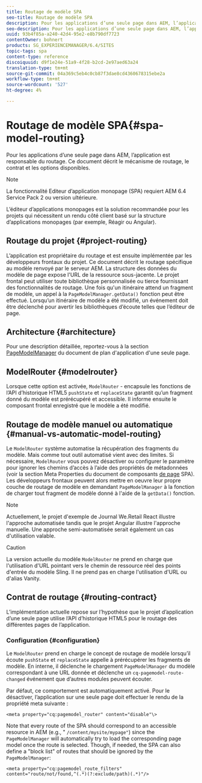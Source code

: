 ```yaml
---
title: Routage de modèle SPA
seo-title: Routage de modèle SPA
description: Pour les applications d’une seule page dans AEM, l’application est responsable du routage. Ce document décrit le mécanisme de routage, le contrat et les options disponibles.
seo-description: Pour les applications d’une seule page dans AEM, l’application est responsable du routage. Ce document décrit le mécanisme de routage, le contrat et les options disponibles.
uuid: 93b4f85a-a240-42d4-95e2-e8b790df7723
contentOwner: bohnert
products: SG_EXPERIENCEMANAGER/6.4/SITES
topic-tags: spa
content-type: reference
discoiquuid: d9f1e24e-51a9-4f28-b2cd-2e97aed63a24
translation-type: tm+mt
source-git-commit: 04a369c5eb4c0cb87f3dae8cd4360678315ebe2a
workflow-type: tm+mt
source-wordcount: '527'
ht-degree: 4%

---
```



# Routage de modèle SPA{#spa-model-routing}

Pour les applications d’une seule page dans AEM, l’application est responsable du routage. Ce document décrit le mécanisme de routage, le contrat et les options disponibles.

>[!NOTE]
>
>La fonctionnalité Editeur d’application monopage (SPA) requiert AEM 6.4 Service Pack 2 ou version ultérieure.
>
>L’éditeur d’applications monopages est la solution recommandée pour les projets qui nécessitent un rendu côté client basé sur la structure d’applications monopages (par exemple, Réagir ou Angular).

## Routage du projet {#project-routing}

L’application est propriétaire du routage et est ensuite implémentée par les développeurs frontaux du projet. Ce document décrit le routage spécifique au modèle renvoyé par le serveur AEM. La structure des données du modèle de page expose l&#39;URL de la ressource sous-jacente. Le projet frontal peut utiliser toute bibliothèque personnalisée ou tierce fournissant des fonctionnalités de routage. Une fois qu&#39;un itinéraire attend un fragment de modèle, un appel à la `PageModelManager.getData()` fonction peut être effectué. Lorsqu’un itinéraire de modèle a été modifié, un événement doit être déclenché pour avertir les bibliothèques d’écoute telles que l’éditeur de page.

## Architecture {#architecture}

Pour une description détaillée, reportez-vous à la section [PageModelManager](/help/sites-developing/spa-blueprint.md#pagemodelmanager) du document de plan d&#39;application d&#39;une seule page.

## ModelRouter {#modelrouter}

Lorsque cette option est activée, `ModelRouter` - encapsule les fonctions de l’API d’historique HTML5 `pushState` et `replaceState` garantit qu’un fragment donné du modèle est prérécupéré et accessible. Il informe ensuite le composant frontal enregistré que le modèle a été modifié.

## Routage de modèle manuel ou automatique {#manual-vs-automatic-model-routing}

Le `ModelRouter` système automatise la récupération des fragments du modèle. Mais comme tout outil automatisé vient avec des limites. Si nécessaire, `ModelRouter` vous pouvez désactiver ou configurer le paramètre pour ignorer les chemins d’accès à l’aide des propriétés de métadonnées (voir la section Meta Properties du document de composants [de page](/help/sites-developing/spa-page-component.md) SPA). Les développeurs frontaux peuvent alors mettre en oeuvre leur propre couche de routage de modèle en demandant `PageModelManager` à la fonction de charger tout fragment de modèle donné à l&#39;aide de la `getData()` fonction.

>[!NOTE]
>
>Actuellement, le projet d&#39;exemple de Journal We.Retail React illustre l&#39;approche automatisée tandis que le projet Angular illustre l&#39;approche manuelle. Une approche semi-automatisée serait également un cas d&#39;utilisation valable.

>[!CAUTION]
>
>La version actuelle du modèle `ModelRouter` ne prend en charge que l&#39;utilisation d&#39;URL pointant vers le chemin de ressource réel des points d&#39;entrée du modèle Sling. Il ne prend pas en charge l&#39;utilisation d&#39;URL ou d&#39;alias Vanity.

## Contrat de routage {#routing-contract}

L’implémentation actuelle repose sur l’hypothèse que le projet d’application d’une seule page utilise l’API d’historique HTML5 pour le routage des différentes pages de l’application.

### Configuration {#configuration}

Le `ModelRouter` prend en charge le concept de routage de modèle lorsqu’il écoute `pushState` et `replaceState` appelle à prérécupérer les fragments de modèle. En interne, il déclenche le chargement `PageModelManager` du modèle correspondant à une URL donnée et déclenche un `cq-pagemodel-route-changed` événement que d’autres modules peuvent écouter.

Par défaut, ce comportement est automatiquement activé. Pour le désactiver, l’application sur une seule page doit effectuer le rendu de la propriété meta suivante :

```
<meta property="cq:pagemodel_router" content="disable"\>
```

Note that every route of the SPA should correspond to an accessible resource in AEM (e.g., &quot; `/content/mysite/mypage"`) since the `PageModelManager` will automatically try to load the corresponding page model once the route is selected. Though, if needed, the SPA can also define a &quot;block list&quot; of routes that should be ignored by the `PageModelManager`:

```
<meta property="cq:pagemodel_route_filters" content="route/not/found,^(.*)(?:exclude/path)(.*)"/>
```

